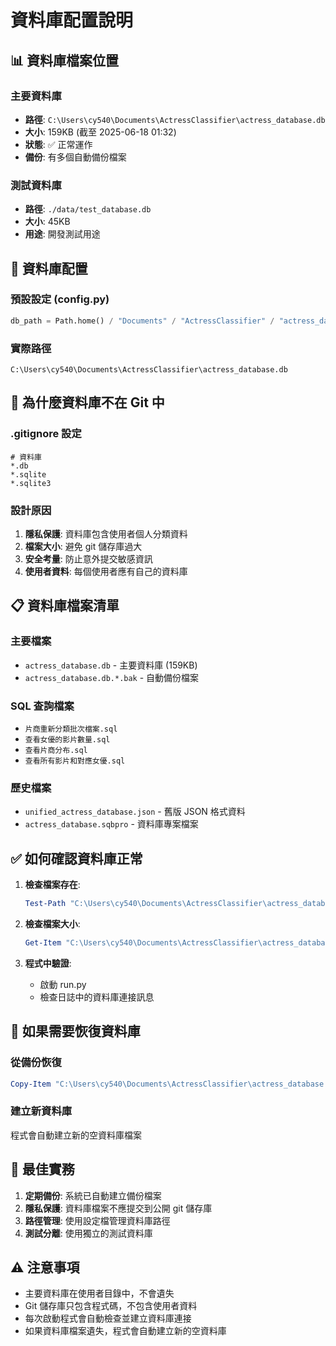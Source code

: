 # 資料庫配置說明

## 📊 資料庫檔案位置

### 主要資料庫
- **路徑**: `C:\Users\cy540\Documents\ActressClassifier\actress_database.db`
- **大小**: 159KB (截至 2025-06-18 01:32)
- **狀態**: ✅ 正常運作
- **備份**: 有多個自動備份檔案

### 測試資料庫
- **路徑**: `./data/test_database.db`
- **大小**: 45KB
- **用途**: 開發測試用途

## 🔧 資料庫配置

### 預設設定 (config.py)
```python
db_path = Path.home() / "Documents" / "ActressClassifier" / "actress_database.db"
```

### 實際路徑
```
C:\Users\cy540\Documents\ActressClassifier\actress_database.db
```

## 🚫 為什麼資料庫不在 Git 中

### .gitignore 設定
```ignore
# 資料庫
*.db
*.sqlite
*.sqlite3
```

### 設計原因
1. **隱私保護**: 資料庫包含使用者個人分類資料
2. **檔案大小**: 避免 git 儲存庫過大
3. **安全考量**: 防止意外提交敏感資訊
4. **使用者資料**: 每個使用者應有自己的資料庫

## 📋 資料庫檔案清單

### 主要檔案
- `actress_database.db` - 主要資料庫 (159KB)
- `actress_database.db.*.bak` - 自動備份檔案

### SQL 查詢檔案
- `片商重新分類批次檔案.sql`
- `查看女優的影片數量.sql`
- `查看片商分布.sql`
- `查看所有影片和對應女優.sql`

### 歷史檔案
- `unified_actress_database.json` - 舊版 JSON 格式資料
- `actress_database.sqbpro` - 資料庫專案檔案

## ✅ 如何確認資料庫正常

1. **檢查檔案存在**:
   ```powershell
   Test-Path "C:\Users\cy540\Documents\ActressClassifier\actress_database.db"
   ```

2. **檢查檔案大小**:
   ```powershell
   Get-Item "C:\Users\cy540\Documents\ActressClassifier\actress_database.db" | Select-Object Length
   ```

3. **程式中驗證**:
   - 啟動 run.py
   - 檢查日誌中的資料庫連接訊息

## 🔄 如果需要恢復資料庫

### 從備份恢復
```powershell
Copy-Item "C:\Users\cy540\Documents\ActressClassifier\actress_database.db.20250616_001539.bak" "C:\Users\cy540\Documents\ActressClassifier\actress_database.db"
```

### 建立新資料庫
程式會自動建立新的空資料庫檔案

## 📱 最佳實務

1. **定期備份**: 系統已自動建立備份檔案
2. **隱私保護**: 資料庫檔案不應提交到公開 git 儲存庫
3. **路徑管理**: 使用設定檔管理資料庫路徑
4. **測試分離**: 使用獨立的測試資料庫

## ⚠️ 注意事項

- 主要資料庫在使用者目錄中，不會遺失
- Git 儲存庫只包含程式碼，不包含使用者資料
- 每次啟動程式會自動檢查並建立資料庫連接
- 如果資料庫檔案遺失，程式會自動建立新的空資料庫
